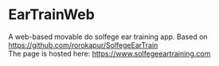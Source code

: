 # EarTrainWeb
 A web-based movable do solfege ear training app. Based on https://github.com/rorokapur/SolfegeEarTrain<br/>
 The page is hosted here: https://www.solfegeeartraining.com<br/>
